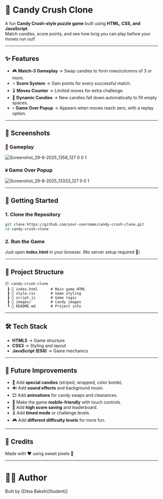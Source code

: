 # 🍭 Candy Crush Clone  

A fun **Candy Crush-style puzzle game** built using **HTML, CSS, and JavaScript**.  
Match candies, score points, and see how long you can play before your moves run out!  

---

## ✨ Features  

- 🎮 **Match-3 Gameplay** → Swap candies to form rows/columns of 3 or more.  
- ⭐ **Score System** → Gain points for every successful match.  
- ⏳ **Moves Counter** → Limited moves for extra challenge.  
- 🍬 **Dynamic Candies** → New candies fall down automatically to fill empty spaces.  
- 💀 **Game Over Popup** → Appears when moves reach zero, with a replay option.  

---

## 📸 Screenshots  

### 🎲 Gameplay  
![Screenshot_29-8-2025_1358_127 0 0 1](https://github.com/user-attachments/assets/599d3b6b-2d7c-48d0-91b3-14f965be4def)


### 💀 Game Over Popup  
![Screenshot_29-8-2025_13333_127 0 0 1](https://github.com/user-attachments/assets/e27be409-26a7-433c-87ae-cb3843577b35)


---

## 🚀 Getting Started  

### 1. Clone the Repository  
```bash
git clone https://github.com/your-username/candy-crush-clone.git
cd candy-crush-clone
````

### 2. Run the Game

Just open **index.html** in your browser.
(No server setup required 🚀)

---

## 📂 Project Structure

```
📦 candy-crush-clone
 ┣ 📜 index.html      # Main game HTML
 ┣ 📜 style.css       # Game styling
 ┣ 📜 script.js       # Game logic
 ┣ 📂 images/         # Candy images
 ┗ 📜 README.md       # Project info
```

---

## 🛠️ Tech Stack

* **HTML5** → Game structure
* **CSS3** → Styling and layout
* **JavaScript (ES6)** → Game mechanics

---

## 🎯 Future Improvements

* 🍬 Add **special candies** (striped, wrapped, color bomb).
* 🔊 Add **sound effects** and background music.
* 🎞️ Add **animations** for candy swaps and clearances.
* 📱 Make the game **mobile-friendly** with touch controls.
* 💾 Add **high score saving** and leaderboard.
* ⏳ Add **timed mode** or challenge levels.
* 🎮 Add **different difficulty levels** for more fun.

---

## 🙌 Credits

Made with ❤️ using sweet pixels 🍬

---

# 👩‍💻 Author

Built by [Ditsa Bakshi(Student)]

```
